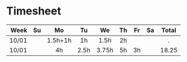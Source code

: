 # Timesheet



|  Week |  Su  |   Mo    |  Tu  |  We   |  Th  |  Fr  |  Sa  | Total |
| ----: | :--: | :-----: | :--: | :---: | :--: | :--: | :--: | :---: |
| 10/01 |      | 1.5h+1h |  1h  | 1.5h  |  2h  |      |      |   .   |
| 10/01 |      |   4h    | 2.5h | 3.75h |  5h  |  3h  |      | 18.25 |

